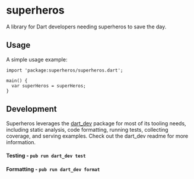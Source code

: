 # superheros

A library for Dart developers needing superheros to save the day.

## Usage

A simple usage example:

    import 'package:superheros/superheros.dart';

    main() {
      var superHeros = superHeros;
    }

## Development

Superheros leverages the [dart_dev](https://github.com/Workiva/dart_dev) package for most of its
tooling needs, including static analysis, code formatting, running tests, collecting coverage,
and serving examples. Check out the dart_dev readme for more information.

#### Testing - `pub run dart_dev test` 

#### Formatting - `pub run dart_dev format` 
